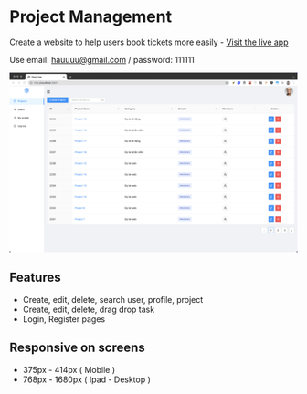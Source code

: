 # Project Management
Create a website to help users book tickets more easily -
<a href="http://petpm.surge.sh/login">Visit the live app</a>

Use email: hauuuu@gmail.com / password: 111111

![Screenshot](./assets/Demo.png)

## Features
- Create, edit, delete, search user, profile, project
- Create, edit, delete, drag drop task
- Login, Register pages

## Responsive on screens
- 375px - 414px ( Mobile )
- 768px - 1680px ( Ipad - Desktop )